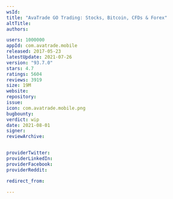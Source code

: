 ```yaml
---
wsId: 
title: "AvaTrade GO Trading: Stocks, Bitcoin, CFDs & Forex"
altTitle: 
authors:

users: 1000000
appId: com.avatrade.mobile
released: 2017-05-23
latestUpdate: 2021-07-26
version: "93.7.0"
stars: 4.7
ratings: 5604
reviews: 3919
size: 19M
website: 
repository: 
issue: 
icon: com.avatrade.mobile.png
bugbounty: 
verdict: wip
date: 2021-08-01
signer: 
reviewArchive:


providerTwitter: 
providerLinkedIn: 
providerFacebook: 
providerReddit: 

redirect_from:

---
```



